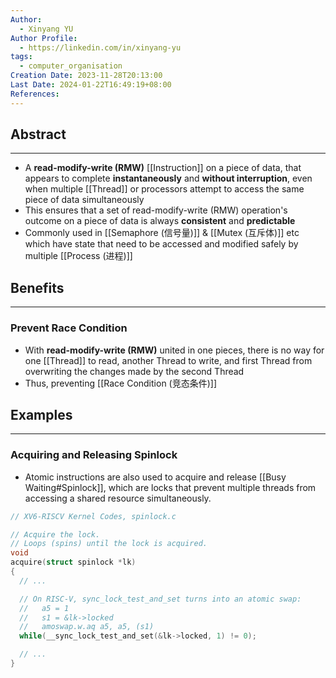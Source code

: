 ```yaml
---
Author:
  - Xinyang YU
Author Profile:
  - https://linkedin.com/in/xinyang-yu
tags:
  - computer_organisation
Creation Date: 2023-11-28T20:13:00
Last Date: 2024-01-22T16:49:19+08:00
References: 
---
```

## Abstract
---
- A **read-modify-write (RMW)** [[Instruction]] on a piece of data, that appears to complete **instantaneously** and **without interruption**, even when multiple [[Thread]] or processors attempt to access the same piece of data simultaneously
- This ensures that a set of read-modify-write (RMW) operation's outcome on a piece of data is always **consistent** and **predictable**
- Commonly used in [[Semaphore (信号量)]] & [[Mutex (互斥体)]] etc which have state that need to be accessed and modified safely by multiple [[Process (进程)]]


## Benefits
---
### Prevent Race Condition
- With **read-modify-write (RMW)** united in one pieces, there is no way for one [[Thread]] to read, another Thread to write, and first Thread from overwriting the changes made by the second Thread
- Thus, preventing [[Race Condition (竞态条件)]]

## Examples
---
### Acquiring and Releasing Spinlock
- Atomic instructions are also used to acquire and release [[Busy Waiting#Spinlock]], which are locks that prevent multiple threads from accessing a shared resource simultaneously.
```c
// XV6-RISCV Kernel Codes, spinlock.c

// Acquire the lock.
// Loops (spins) until the lock is acquired.
void
acquire(struct spinlock *lk)
{
  // ...

  // On RISC-V, sync_lock_test_and_set turns into an atomic swap:
  //   a5 = 1
  //   s1 = &lk->locked
  //   amoswap.w.aq a5, a5, (s1)
  while(__sync_lock_test_and_set(&lk->locked, 1) != 0);

  // ...
}
```